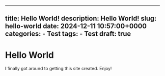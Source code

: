 ---
title: Hello World!
description: Hello World!
slug: hello-world
date: 2024-12-11 10:57:00+0000
categories:
    - Test
tags:
    - Test
draft: true
---

# Hello World

I finally got around to getting this site created. Enjoy!
